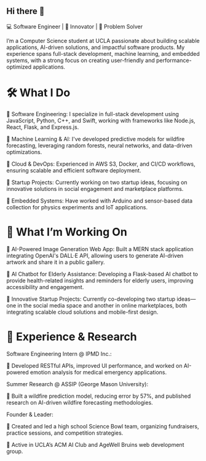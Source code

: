 ## Hi there 👋
💻 Software Engineer | 🚀 Innovator | 🎯 Problem Solver

I’m a Computer Science student at UCLA passionate about building scalable applications, AI-driven solutions, and impactful software products. My experience spans full-stack development, machine learning, and embedded systems, with a strong focus on creating user-friendly and performance-optimized applications.

# 🛠 What I Do
  🔸 Software Engineering: I specialize in full-stack development using JavaScript, Python, C++, and Swift, working with frameworks like Node.js, React, Flask, and Express.js.
  
  🔸 Machine Learning & AI: I've developed predictive models for wildfire forecasting, leveraging random forests, neural networks, and data-driven optimizations.
  
  🔸 Cloud & DevOps: Experienced in AWS S3, Docker, and CI/CD workflows, ensuring scalable and efficient software deployment.
  
  🔸 Startup Projects: Currently working on two startup ideas, focusing on innovative solutions in social engagement and marketplace platforms.
  
  🔸 Embedded Systems: Have worked with Arduino and sensor-based data collection for physics experiments and IoT applications.

# 🚀 What I’m Working On
  🔸 AI-Powered Image Generation Web App:
  Built a MERN stack application integrating OpenAI's DALL·E API, allowing users to generate AI-driven artwork and share it in a public gallery.

  🔸 AI Chatbot for Elderly Assistance:
  Developing a Flask-based AI chatbot to provide health-related insights and reminders for elderly users, improving accessibility and engagement.

  🔸 Innovative Startup Projects:
  Currently co-developing two startup ideas—one in the social media space and another in online marketplaces, both integrating scalable cloud solutions and mobile-first design.

# 📜 Experience & Research
Software Engineering Intern @ IPMD Inc.:

  🔸 Developed RESTful APIs, improved UI performance, and worked on AI-powered emotion analysis for medical emergency applications.
  
Summer Research @ ASSIP (George Mason University):

  🔸 Built a wildfire prediction model, reducing error by 57%, and published research on AI-driven wildfire forecasting methodologies.
 
Founder & Leader:

  🔸 Created and led a high school Science Bowl team, organizing fundraisers, practice sessions, and competition strategies.
  
  🔸 Active in UCLA’s ACM AI Club and AgeWell Bruins web development group.

